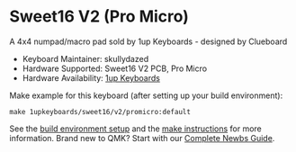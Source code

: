 # Sweet16 V2 (Pro Micro)

A 4x4 numpad/macro pad sold by 1up Keyboards - designed by Clueboard

* Keyboard Maintainer: skullydazed
* Hardware Supported: Sweet16 V2 PCB, Pro Micro
* Hardware Availability: [1up Keyboards](https://1upkeyboards.com/)

Make example for this keyboard (after setting up your build environment):

    make 1upkeyboards/sweet16/v2/promicro:default

See the [build environment setup](https://docs.qmk.fm/#/getting_started_build_tools) and the [make instructions](https://docs.qmk.fm/#/getting_started_make_guide) for more information. Brand new to QMK? Start with our [Complete Newbs Guide](https://docs.qmk.fm/#/newbs).
